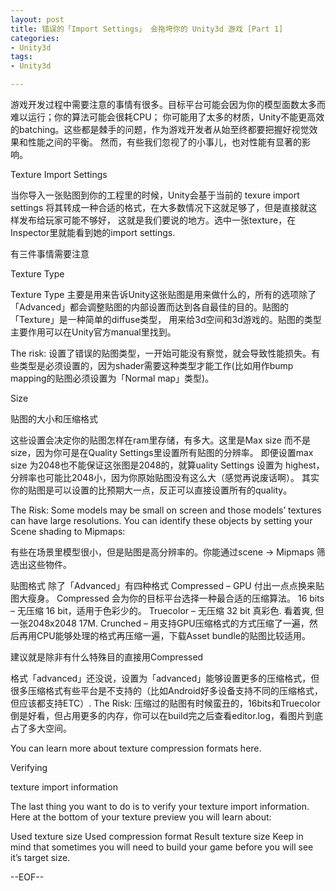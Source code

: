 ```yaml
---
layout: post
title: 错误的「Import Settings」 会拖垮你的 Unity3d 游戏 [Part 1]
categories:
- Unity3d
tags:
- Unity3d

---
```

游戏开发过程中需要注意的事情有很多。目标平台可能会因为你的模型面数太多而难以运行；你的算法可能会很耗CPU；
你可能用了太多的材质，Unity不能更高效的batching。这些都是棘手的问题，作为游戏开发者从始至终都要把握好视觉效果和性能之间的平衡。
然而，有些我们忽视了的小事儿，也对性能有显著的影响。

Texture Import Settings

当你导入一张贴图到你的工程里的时候，Unity会基于当前的 texure import settings 将其转成一种合适的格式，在大多数情况下这就足够了，但是直接就这样发布给玩家可能不够好，
这就是我们要说的地方。选中一张texture，在Inspector里就能看到她的import settings.

有三件事情需要注意

Texture Type

Texture Type 主要是用来告诉Unity这张贴图是用来做什么的，所有的选项除了「Advanced」都会调整贴图的内部设置而达到各自最佳的目的。贴图的「Texture」是一种简单的diffuse类型，
用来给3d空间和3d游戏的。贴图的类型主要作用可以在Unity官方manual里找到。

The risk: 设置了错误的贴图类型，一开始可能没有察觉，就会导致性能损失。有些类型是必须设置的，因为shader需要这种类型才能工作(比如用作bump mapping的贴图必须设置为「Normal map」类型)。

Size

贴图的大小和压缩格式

这些设置会决定你的贴图怎样在ram里存储，有多大。这里是Max size 而不是 size，因为你可是在Quality Settings里设置所有贴图的分辨率。
即便设置max size 为2048也不能保证这张图是2048的，就算uality Settings 设置为 highest，分辨率也可能比2048小，因为你原始贴图没有这么大（感觉再说废话啊）。
其实你的贴图是可以设置的比预期大一点，反正可以直接设置所有的quality。

The Risk: Some models may be small on screen and those models’ textures can have large resolutions. 
You can identify these objects by setting your Scene shading to Mipmaps:

有些在场景里模型很小，但是贴图是高分辨率的。你能通过scene -> Mipmaps 筛选出这些物件。

贴图格式
除了「Advanced」有四种格式
Compressed – GPU 付出一点点换来贴图大瘦身。
Compressed 会为你的目标平台选择一种最合适的压缩算法。
16 bits – 无压缩 16 bit，适用于色彩少的。
Truecolor – 无压缩 32 bit 真彩色. 看着爽, 但一张2048x2048 17M.
Crunched – 用支持GPU压缩格式的方式压缩了一遍，然后再用CPU能够处理的格式再压缩一遍，下载Asset bundle的贴图比较适用。

建议就是除非有什么特殊目的直接用Compressed


格式「advanced」还没说，设置为「advanced」能够设置更多的压缩格式，但很多压缩格式有些平台是不支持的（比如Android好多设备支持不同的压缩格式，但应该都支持ETC）.
The Risk: 压缩过的贴图有时候蛮丑的，16bits和Truecolor倒是好看，但占用更多的内存，你可以在build完之后查看editor.log，看图片到底占了多大空间。

You can learn more about texture compression formats here.

Verifying

texture import information

The last thing you want to do is to verify your texture import information. Here at the bottom of your texture preview you will learn about:

Used texture size
Used compression format
Result texture size
Keep in mind that sometimes you will need to build your game before you will see it’s target size.

--EOF--						